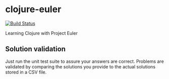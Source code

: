 # clojure-euler
[![Build Status](https://travis-ci.org/olfal1/clojure-euler.svg?branch=master)](https://travis-ci.org/olfal1/clojure-euler)

Learning Clojure with Project Euler

## Solution validation

Just run the unit test suite to assure your answers are correct. Problems are validated by comparing the solutions you provide to the actual solutions stored in a CSV file.
